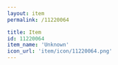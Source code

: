 ```yaml
---
layout: item
permalink: /11220064

title: Item
id: 11220064
item_name: 'Unknown'
icon_url: 'item/icon/11220064.png'
---
```


